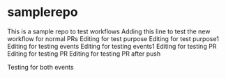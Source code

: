 # samplerepo
This is a sample repo to test workflows
Adding this line to test the new workflow for normal PRs
Editing for test purpose
Editing for test purpose1
Editing for testing events
Editing for testing events1
Editing for testing PR
Editing for testing PR
Editing for testing PR after push



Testing for both events
